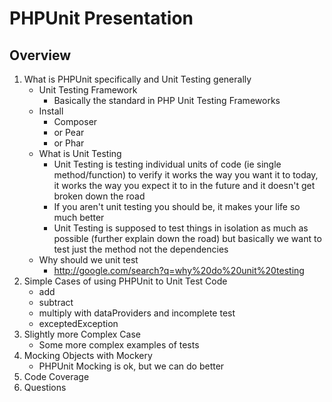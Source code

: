# PHPUnit Presentation

## Overview

1. What is PHPUnit specifically and Unit Testing generally
	* Unit Testing Framework
		* Basically the standard in PHP Unit Testing Frameworks
	* Install
		* Composer
		* or Pear
		* or Phar
	* What is Unit Testing
		* Unit Testing is testing individual units of code (ie single method/function) to verify it works the way you want it to today, it works the way you expect it to in the future and it doesn't get broken down the road
		* If you aren't unit testing you should be, it makes your life so much better
		* Unit Testing is supposed to test things in isolation as much as possible (further explain down the road) but basically we want to test just the method not the dependencies
	* Why should we unit test
		* http://google.com/search?q=why%20do%20unit%20testing
2. Simple Cases of using PHPUnit to Unit Test Code
	* add
	* subtract
	* multiply with dataProviders and incomplete test
	* exceptedException
3. Slightly more Complex Case
	* Some more complex examples of tests
5. Mocking Objects with Mockery
	* PHPUnit Mocking is ok, but we can do better
6. Code Coverage
7. Questions
